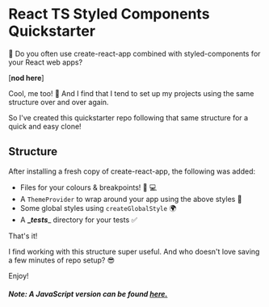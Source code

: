 # React TS Styled Components Quickstarter

🤔  Do you often use create-react-app combined with styled-components for your React web apps? 

[**nod here**] 

Cool, me too! 🚀  And I find that I tend to set up my projects using the same structure over and over again. 

 So I've created this quickstarter repo following that same structure for a quick and easy clone!

## Structure
After installing a fresh copy of create-react-app, the following was added:

- Files for your colours & breakpoints! 📱 💻
- A `ThemeProvider` to wrap around your app using the above styles 🎨
- Some global styles using `createGlobalStyle` 🌍
- A __\__tests____ directory for your tests  ✅

That's it! 

I find working with this structure super useful. And who doesn't love saving a few minutes of repo setup? 😎

Enjoy!

##### **Note: A JavaScript version can be found [here.](https://github.com/nats12/react-styled-components-quickstarter)**